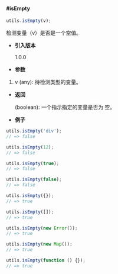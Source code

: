 #### #isEmpty

```javascript
utils.isEmpty(v);
```

检测变量（v）是否是一个空值。

- **引入版本**

    1.0.0

- **参数**

1. v (any): 待检测类型的变量。

- **返回**

    (boolean): 一个指示指定的变量是否为 空。

- **例子**

```javascript
utils.isEmpty('div');
// => false

utils.isEmpty(12);
// => false

utils.isEmpty(true);
// => false

utils.isEmpty(false);
// => false

utils.isEmpty({});
// => true

utils.isEmpty([]);
// => true

utils.isEmpty(new Error());
// => true

utils.isEmpty(new Map());
// => true

utils.isEmpty(function () {});
// => true
```
